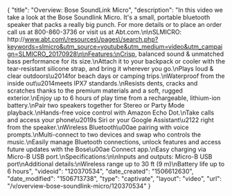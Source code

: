 {
    "title": "Overview: Bose SoundLink Micro",
    "description": "In this video we take a look at the Bose Soundlink Micro.  It's a small, portable bluetooth speaker that packs a really big punch.  For more details or to place an order call us at 800-860-3736 or visit us at Abt.com.\n\nSLMICRO: http:\/\/www.abt.com\/resources\/pages\/search.php?keywords=slmicro&utm_source=youtube&utm_medium=video&utm_campaign=SLMICRO_20170928\n\nFeatures:\nCrisp, balanced sound & unmatched bass performance for its size.\nAttach it to your backpack or cooler with the tear-resistant silicone strap, and bring it wherever you go.\nPlays loud & clear outdoors\u2014for beach days or camping trips.\nWaterproof from the inside out\u2014meets IPX7 standards.\nResists dents, cracks and scratches thanks to the premium materials and a soft, rugged exterior.\nEnjoy up to 6 hours of play time from a rechargeable, lithium-ion battery.\nPair two speakers together for Stereo or Party Mode playback.\nHands-free voice control with Amazon Echo Dot.\nTake calls and access your phone\u2019s Siri or your Google Assistant\u2122 right from the speaker.\nWireless Bluetooth\u00ae pairing with voice prompts.\nMulti-connect to two devices and swap who controls the music.\nEasily manage Bluetooth connections, unlock features and access future updates with the Bose\u00ae Connect app.\nEasy charging via Micro-B USB port.\nSpecifications:\n\nInputs and outputs: Micro-B USB port\nAdditional details:\nWireless range up to 30 ft (9 m)\nBattery life up to 6 hours",
    "videoid": "120370534",
    "date_created": "1506612630",
    "date_modified": "1506713738",
    "type": "captivate",
    "layout": "video",
    "url": "\/v\/overview-bose-soundlink-micro\/120370534"
}